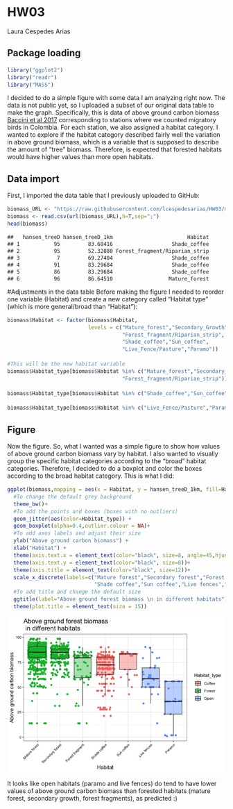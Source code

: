 HW03
================
Laura Cespedes Arias

## Package loading

``` r
library("ggplot2")
library("readr")
library("MASS")
```

I decided to do a simple figure with some data I am analyzing right now.
The data is not public yet, so I uploaded a subset of our original data
table to make the graph. Specifically, this is data of above ground
carbon biomass [Baccini et
al 2017](https://science.sciencemag.org/content/early/2017/09/27/science.aam5962?versioned=true)
corresponding to stations where we counted migratory birds in Colombia.
For each station, we also assigned a habitat category. I wanted to
explore if the habitat category described fairly well the variation in
above ground biomass, which is a variable that is supposed to describe
the amount of “tree” biomass. Therefore, is expected that forested
habitats would have higher values than more open habitats.

## Data import

First, I imported the data table that I previously uploaded to
GitHub:

``` r
biomass_URL <- "https://raw.githubusercontent.com/lcespedesarias/HW03/master/CarbonBiomass_byHabitat.csv"
biomass <- read.csv(url(biomass_URL),h=T,sep=";")
head(biomass)
```

    ##   hansen_treeD hansen_treeD_1km                        Habitat
    ## 1           95         83.68416                   Shade_coffee
    ## 2           95         52.32880 Forest_fragment/Riparian_strip
    ## 3            7         69.27404                   Shade_coffee
    ## 4           91         83.29684                   Shade_coffee
    ## 5           86         83.29684                   Shade_coffee
    ## 6           96         86.64510                  Mature_forest

\#Adjustments in the data table Before making the figure I needed to
reorder one variable (Habitat) and create a new category called “Habitat
type” (which is more general/broad than “Habitat”):

``` r
biomass$Habitat <- factor(biomass$Habitat, 
                          levels = c("Mature_forest","Secondary_Growth",
                                     "Forest_fragment/Riparian_strip",
                                     "Shade_coffee","Sun_coffee",
                                     "Live_Fence/Pasture","Paramo"))

#This will be the new habitat variable
biomass$Habitat_type[biomass$Habitat %in% c("Mature_forest","Secondary_Growth",
                                     "Forest_fragment/Riparian_strip")] <- "Forest"

biomass$Habitat_type[biomass$Habitat %in% c("Shade_coffee","Sun_coffee")] <- "Coffee"

biomass$Habitat_type[biomass$Habitat %in% c("Live_Fence/Pasture","Paramo")] <- "Open"
```

## Figure

Now the figure. So, what I wanted was a simple figure to show how values
of above ground carbon biomass vary by habitat. I also wanted to
visually group the specific habitat categories according to the “broad”
habitat categories. Therefore, I decided to do a boxplot and color the
boxes according to the broad habitat category. This is what I
did:

``` r
ggplot(biomass,mapping = aes(x = Habitat, y = hansen_treeD_1km, fill=Habitat_type)) +
  #To change the default grey background
  theme_bw()+
  #To add the points and boxes (boxes with no outliers)
  geom_jitter(aes(color=Habitat_type)) +
  geom_boxplot(alpha=0.4,outlier.colour = NA)+
  #To add axes labels and adjust their size
  ylab("Above ground carbon biomass") +
  xlab("Habitat") +
  theme(axis.text.x = element_text(color="black", size=8, angle=45,hjust=1))+
  theme(axis.text.y = element_text(color="black", size=8))+
  theme(axis.title = element_text(color="black", size=12))+
  scale_x_discrete(labels=c("Mature forest","Secondary forest","Forest fragment",
                            "Shade coffee","Sun coffee","Live fences","Paramo"))+
  #To add title and change the default size
  ggtitle(label="Above ground forest biomass \n in different habitats")+
  theme(plot.title = element_text(size = 15))
```

![](HW03-Import-and-Graph_files/figure-gfm/pressure-1.png)<!-- -->

It looks like open habitats (paramo and live fences) do tend to have
lower values of above ground carbon biomass than forested habitats
(mature forest, secondary growth, forest fragments), as predicted :)
